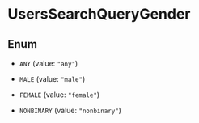 

# UsersSearchQueryGender

## Enum


* `ANY` (value: `"any"`)

* `MALE` (value: `"male"`)

* `FEMALE` (value: `"female"`)

* `NONBINARY` (value: `"nonbinary"`)



